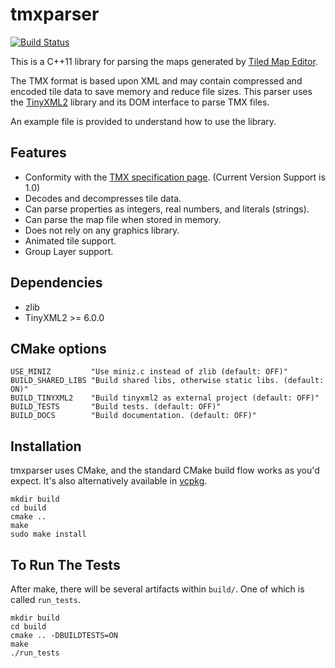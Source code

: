 # tmxparser

[![Build Status](https://travis-ci.org/tmxparser/tmxparser.svg?branch=master)](https://travis-ci.org/m-waka/tmxparser)

This is a C++11 library for parsing the maps generated by
[Tiled Map Editor](https://github.com/bjorn/tiled/).

The TMX format is based upon XML and may contain compressed and encoded tile
data to save memory and reduce file sizes. This parser uses the
[TinyXML2](http://www.grinninglizard.com/tinyxml2/) library and its DOM interface
to parse TMX files.

An example file is provided to understand how to use the library.

## Features

 * Conformity with the [TMX specification page](http://doc.mapeditor.org/en/latest/reference/tmx-map-format/). (Current Version Support is 1.0)
 * Decodes and decompresses tile data.
 * Can parse properties as integers, real numbers, and literals (strings).
 * Can parse the map file when stored in memory.
 * Does not rely on any graphics library.
 * Animated tile support.
 * Group Layer support.

## Dependencies

 * zlib
 * TinyXML2 >= 6.0.0 

## CMake options
```
USE_MINIZ         "Use miniz.c instead of zlib (default: OFF)"
BUILD_SHARED_LIBS "Build shared libs, otherwise static libs. (default: ON)"
BUILD_TINYXML2    "Build tinyxml2 as external project (default: OFF)"
BUILD_TESTS       "Build tests. (default: OFF)"
BUILD_DOCS        "Build documentation. (default: OFF)"
```

## Installation
tmxparser uses CMake, and the standard CMake build flow works as you'd expect. It's also alternatively available in [vcpkg](https://github.com/Microsoft/vcpkg).
```
mkdir build
cd build
cmake ..
make
sudo make install
```

## To Run The Tests
After make, there will be several artifacts within `build/`. One of which is called `run_tests`.
```
mkdir build
cd build
cmake .. -DBUILDTESTS=ON
make
./run_tests
```
